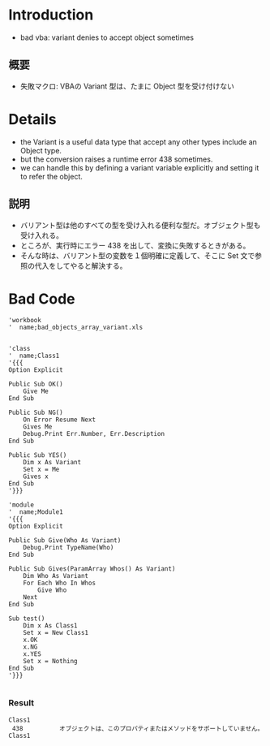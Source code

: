 # Introduction #

  * bad vba: variant denies to accept object sometimes

## 概要 ##
  * 失敗マクロ: VBAの Variant 型は、たまに Object 型を受け付けない

# Details #

  * the Variant is a useful data type that accept any other types include an Object type.
  * but the conversion raises a runtime error 438 sometimes.
  * we can handle this by defining a variant variable explicitly and setting it to refer the object.

## 説明 ##
  * バリアント型は他のすべての型を受け入れる便利な型だ。オブジェクト型も受け入れる。
  * ところが、実行時にエラー 438 を出して、変換に失敗するときがある。
  * そんな時は、バリアント型の変数を１個明確に定義して、そこに Set 文で参照の代入をしてやると解決する。

# Bad Code #

```
'workbook
'  name;bad_objects_array_variant.xls


'class
'  name;Class1
'{{{
Option Explicit

Public Sub OK()
    Give Me
End Sub

Public Sub NG()
    On Error Resume Next
    Gives Me
    Debug.Print Err.Number, Err.Description
End Sub

Public Sub YES()
    Dim x As Variant
    Set x = Me
    Gives x
End Sub
'}}}

'module
'  name;Module1
'{{{
Option Explicit

Public Sub Give(Who As Variant)
    Debug.Print TypeName(Who)
End Sub

Public Sub Gives(ParamArray Whos() As Variant)
    Dim Who As Variant
    For Each Who In Whos
        Give Who
    Next
End Sub

Sub test()
    Dim x As Class1
    Set x = New Class1
    x.OK
    x.NG
    x.YES
    Set x = Nothing
End Sub
'}}}


```

### Result ###

```
Class1
 438          オブジェクトは、このプロパティまたはメソッドをサポートしていません。
Class1
```